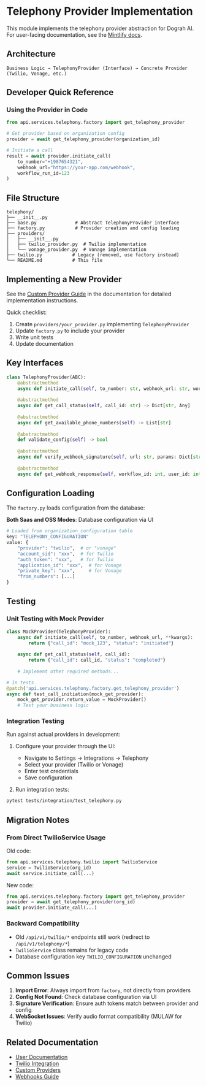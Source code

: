 # Telephony Provider Implementation

This module implements the telephony provider abstraction for Dograh AI. For user-facing documentation, see the [Mintlify docs](https://docs.dograh.com/integrations/telephony/overview).

## Architecture

```
Business Logic → TelephonyProvider (Interface) → Concrete Provider (Twilio, Vonage, etc.)
```

## Developer Quick Reference

### Using the Provider in Code

```python
from api.services.telephony.factory import get_telephony_provider

# Get provider based on organization config
provider = await get_telephony_provider(organization_id)

# Initiate a call
result = await provider.initiate_call(
    to_number="+1987654321",
    webhook_url="https://your-app.com/webhook",
    workflow_run_id=123
)
```

## File Structure

```
telephony/
├── __init__.py
├── base.py              # Abstract TelephonyProvider interface
├── factory.py           # Provider creation and config loading
├── providers/
│   ├── __init__.py
│   ├── twilio_provider.py  # Twilio implementation
│   └── vonage_provider.py  # Vonage implementation
├── twilio.py           # Legacy (removed, use factory instead)
└── README.md           # This file
```

## Implementing a New Provider

See the [Custom Provider Guide](https://docs.dograh.com/integrations/telephony/custom) in the documentation for detailed implementation instructions.

Quick checklist:
1. Create `providers/your_provider.py` implementing `TelephonyProvider`
2. Update `factory.py` to include your provider
3. Write unit tests
4. Update documentation

## Key Interfaces

```python
class TelephonyProvider(ABC):
    @abstractmethod
    async def initiate_call(self, to_number: str, webhook_url: str, workflow_run_id: Optional[int] = None, **kwargs: Any) -> Dict[str, Any]
    
    @abstractmethod
    async def get_call_status(self, call_id: str) -> Dict[str, Any]
    
    @abstractmethod
    async def get_available_phone_numbers(self) -> List[str]
    
    @abstractmethod
    def validate_config(self) -> bool
    
    @abstractmethod
    async def verify_webhook_signature(self, url: str, params: Dict[str, Any], signature: str) -> bool
    
    @abstractmethod
    async def get_webhook_response(self, workflow_id: int, user_id: int, workflow_run_id: int) -> str
```

## Configuration Loading

The `factory.py` loads configuration from the database:

**Both Saas and OSS Modes**: Database configuration via UI
   ```python
   # Loaded from organization_configuration table
   key: "TELEPHONY_CONFIGURATION"
   value: {
       "provider": "twilio",  # or "vonage"
       "account_sid": "xxx",  # for Twilio
       "auth_token": "xxx",   # for Twilio
       "application_id": "xxx",  # for Vonage
       "private_key": "xxx",     # for Vonage
       "from_numbers": [...]
   }
   ```

## Testing

### Unit Testing with Mock Provider

```python
class MockProvider(TelephonyProvider):
    async def initiate_call(self, to_number, webhook_url, **kwargs):
        return {"call_id": "mock_123", "status": "initiated"}
    
    async def get_call_status(self, call_id):
        return {"call_id": call_id, "status": "completed"}
    
    # Implement other required methods...

# In tests
@patch('api.services.telephony.factory.get_telephony_provider')
async def test_call_initiation(mock_get_provider):
    mock_get_provider.return_value = MockProvider()
    # Test your business logic
```

### Integration Testing

Run against actual providers in development:

1. Configure your provider through the UI:
   - Navigate to Settings → Integrations → Telephony
   - Select your provider (Twilio or Vonage)
   - Enter test credentials
   - Save configuration

2. Run integration tests:
```bash
pytest tests/integration/test_telephony.py
```

## Migration Notes

### From Direct TwilioService Usage

Old code:
```python
from api.services.telephony.twilio import TwilioService
service = TwilioService(org_id)
await service.initiate_call(...)
```

New code:
```python
from api.services.telephony.factory import get_telephony_provider
provider = await get_telephony_provider(org_id)
await provider.initiate_call(...)
```

### Backward Compatibility

- Old `/api/v1/twilio/*` endpoints still work (redirect to `/api/v1/telephony/*`)
- `TwilioService` class remains for legacy code
- Database configuration key `TWILIO_CONFIGURATION` unchanged

## Common Issues

1. **Import Error**: Always import from `factory`, not directly from providers
2. **Config Not Found**: Check database configuration via UI
3. **Signature Verification**: Ensure auth tokens match between provider and config
4. **WebSocket Issues**: Verify audio format compatibility (MULAW for Twilio)

## Related Documentation

- [User Documentation](https://docs.dograh.com/integrations/telephony/overview)
- [Twilio Integration](https://docs.dograh.com/integrations/telephony/twilio)
- [Custom Providers](https://docs.dograh.com/integrations/telephony/custom)
- [Webhooks Guide](https://docs.dograh.com/integrations/telephony/webhooks)